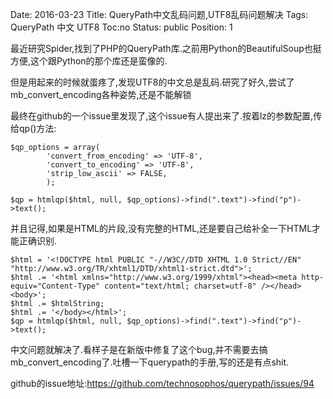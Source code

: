 Date: 2016-03-23
Title: QueryPath中文乱码问题,UTF8乱码问题解决
Tags:  QueryPath 中文 UTF8
Toc:no
Status: public
Position: 1

最近研究Spider,找到了PHP的QueryPath库.之前用Python的BeautifulSoup也挺方便,这个跟Python的那个库还是蛮像的.

但是用起来的时候就蛋疼了,发现UTF8的中文总是乱码.研究了好久,尝试了mb_convert_encoding各种姿势,还是不能解锁

最终在github的一个issue里发现了,这个issue有人提出来了.按着lz的参数配置,传给qp()方法:

``` 
$qp_options = array(
        'convert_from_encoding' => 'UTF-8',
        'convert_to_encoding' => 'UTF-8',
        'strip_low_ascii' => FALSE,
        );

$qp = htmlqp($html, null, $qp_options)->find(".text")->find("p")->text();
```

并且记得,如果是HTML的片段,没有完整的HTML,还是要自己给补全一下HTML才能正确识别.

```
$html = '<!DOCTYPE html PUBLIC "-//W3C//DTD XHTML 1.0 Strict//EN" "http://www.w3.org/TR/xhtml1/DTD/xhtml1-strict.dtd">';
$html .= '<html xmlns="http://www.w3.org/1999/xhtml"><head><meta http-equiv="Content-Type" content="text/html; charset=utf-8" /></head><body>';
$html .= $htmlString;
$html .= '</body></html>';
$qp = htmlqp($html, null, $qp_options)->find(".text")->find("p")->text();
```

中文问题就解决了.看样子是在新版中修复了这个bug,并不需要去搞mb_convert_encoding了.吐槽一下querypath的手册,写的还是有点shit.

github的issue地址:https://github.com/technosophos/querypath/issues/94



